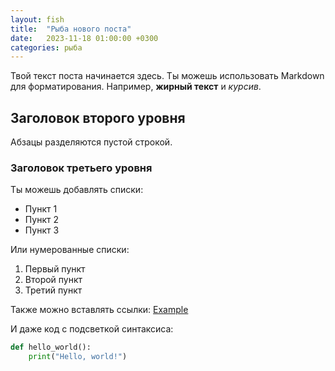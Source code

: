 ```yaml
---
layout: fish
title:  "Рыба нового поста"
date:   2023-11-18 01:00:00 +0300
categories: рыба
---
```


Твой текст поста начинается здесь. Ты можешь использовать Markdown для форматирования. Например, **жирный текст** и _курсив_.

## Заголовок второго уровня

Абзацы разделяются пустой строкой. 

### Заголовок третьего уровня

Ты можешь добавлять списки:

- Пункт 1
- Пункт 2
- Пункт 3

Или нумерованные списки:

1. Первый пункт
2. Второй пункт
3. Третий пункт

Также можно вставлять ссылки: [Example](https://www.example.com/)

И даже код с подсветкой синтаксиса:

```python
def hello_world():
    print("Hello, world!")
